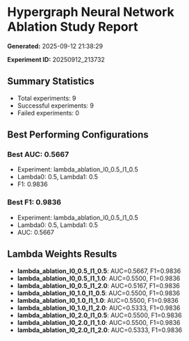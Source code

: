 # Hypergraph Neural Network Ablation Study Report

**Generated:** 2025-09-12 21:38:29

**Experiment ID:** 20250912_213732

## Summary Statistics

- Total experiments: 9
- Successful experiments: 9
- Failed experiments: 0

## Best Performing Configurations

### Best AUC: 0.5667
- Experiment: lambda_ablation_l0_0.5_l1_0.5
- Lambda0: 0.5, Lambda1: 0.5
- F1: 0.9836

### Best F1: 0.9836
- Experiment: lambda_ablation_l0_0.5_l1_0.5
- Lambda0: 0.5, Lambda1: 0.5
- AUC: 0.5667

## Lambda Weights Results

- **lambda_ablation_l0_0.5_l1_0.5**: AUC=0.5667, F1=0.9836
- **lambda_ablation_l0_0.5_l1_1.0**: AUC=0.5500, F1=0.9836
- **lambda_ablation_l0_0.5_l1_2.0**: AUC=0.5167, F1=0.9836
- **lambda_ablation_l0_1.0_l1_0.5**: AUC=0.5500, F1=0.9836
- **lambda_ablation_l0_1.0_l1_1.0**: AUC=0.5500, F1=0.9836
- **lambda_ablation_l0_1.0_l1_2.0**: AUC=0.5333, F1=0.9836
- **lambda_ablation_l0_2.0_l1_0.5**: AUC=0.5500, F1=0.9836
- **lambda_ablation_l0_2.0_l1_1.0**: AUC=0.5500, F1=0.9836
- **lambda_ablation_l0_2.0_l1_2.0**: AUC=0.5333, F1=0.9836

